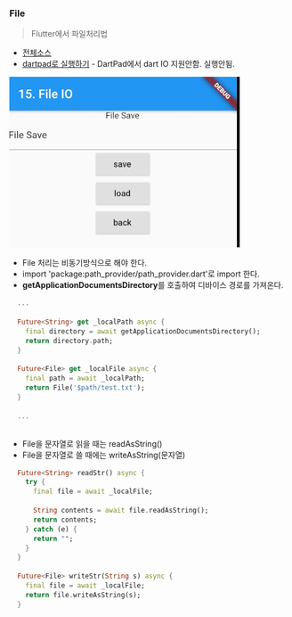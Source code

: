 ### File
> Flutter에서 파일처리법

- [전체소스](../../lib/io/FileIOExample.dart)
- [dartpad로 실행하기](https://dartpad.dev/549df87e1a95fee23e25ad3b064a8217?null_safety=false) - DartPad에서 dart IO 지원안함. 실행안됨.

![](../images/FileIOExample.jpg)

- File 처리는 비동기방식으로 해야 한다.
- import 'package:path_provider/path_provider.dart'로 import 한다.
- **getApplicationDocumentsDirectory**를 호출하여 디바이스 경로를 가져온다.
~~~dart
  ...
  
  Future<String> get _localPath async {
    final directory = await getApplicationDocumentsDirectory();
    return directory.path;
  }

  Future<File> get _localFile async {
    final path = await _localPath;
    return File('$path/test.txt');
  }

  ...
  
~~~

- File을 문자열로 읽을 때는 readAsString()
- File을 문자열로 쓸 때에는 writeAsString(문자열)

~~~dart
  Future<String> readStr() async {
    try {
      final file = await _localFile;

      String contents = await file.readAsString();
      return contents;
    } catch (e) {
      return "";
    }
  }
  
  Future<File> writeStr(String s) async {
    final file = await _localFile;
    return file.writeAsString(s);
  }
~~~



